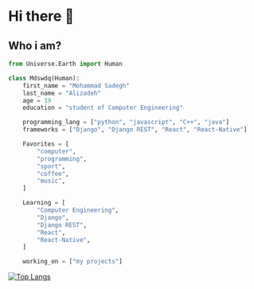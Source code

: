 # Hi there 👋
## Who i am?

```py
from Universe.Earth import Human

class Mdswdq(Human):
    first_name = "Mohammad Sadegh"
    last_name = "Alizadeh"
    age = 19
    education = "student of Computer Engineering"

    programming_lang = ["python", "javascript", "C++", "java"]
    frameworks = ["Django", "Django REST", "React", "React-Native"]

    Favorites = [
        "computer",
        "programming",
        "sport",
        "coffee",
        "music",
    ]

    Learning = [
        "Computer Engineering",
        "Django",
        "Django REST",
        "React",
        "React-Native",
    ]

    working_on = ["my projects"]

```

[![Top Langs](https://github-readme-stats.vercel.app/api/top-langs/?username=mdswdq&hide=Vim+Script,Vim+Snippet,C&theme=tokyonight&hide_border=true&border_radius=10&bg_color=15,0d1117,1a1b26&show_icons=true&layout=compact)](https://github.com/mdswdq)
